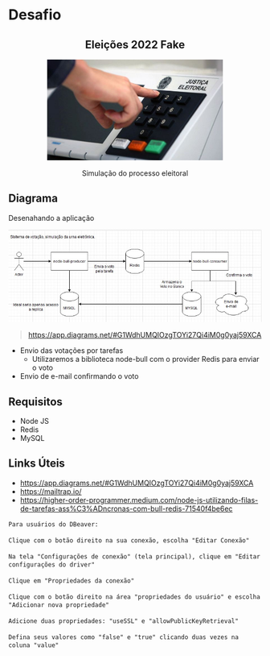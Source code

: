 # Desafio

<center>

<h2>Eleições 2022 Fake</h2>
<img height='200' src='urna.jpg'/>
<p>Simulação do processo eleitoral</p>

</center>

## Diagrama

Desenahando a aplicação

![imagem](./1.jpg)
> https://app.diagrams.net/#G1WdhUMQIOzgTOYi27Qi4iM0g0yaj59XCA

- Envio das votações por tarefas
  - Utilizaremos a biblioteca node-bull com o provider Redis para enviar o voto
- Envio de e-mail confirmando o voto

## Requisitos
- Node JS
- Redis
- MySQL

## Links Úteis

- <https://app.diagrams.net/#G1WdhUMQIOzgTOYi27Qi4iM0g0yaj59XCA>
- <https://mailtrap.io/>
- <https://higher-order-programmer.medium.com/node-js-utilizando-filas-de-tarefas-ass%C3%ADncronas-com-bull-redis-71540f4be6ec>

```
Para usuários do DBeaver:

Clique com o botão direito na sua conexão, escolha "Editar Conexão"

Na tela "Configurações de conexão" (tela principal), clique em "Editar configurações do driver"

Clique em "Propriedades da conexão"

Clique com o botão direito na área "propriedades do usuário" e escolha "Adicionar nova propriedade"

Adicione duas propriedades: "useSSL" e "allowPublicKeyRetrieval"

Defina seus valores como "false" e "true" clicando duas vezes na coluna "value"

```